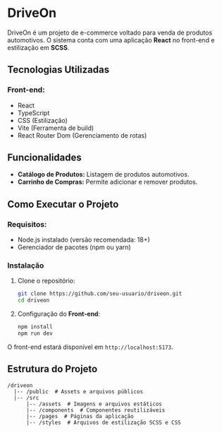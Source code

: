 # DriveOn

DriveOn é um projeto de e-commerce voltado para venda de produtos automotivos. O sistema conta com uma aplicação **React** no front-end e estilização em **SCSS**. 

## Tecnologias Utilizadas

### Front-end:
- React
- TypeScript
- CSS (Estilização)
- Vite (Ferramenta de build)
- React Router Dom (Gerenciamento de rotas)

## Funcionalidades

- **Catálogo de Produtos:** Listagem de produtos automotivos.
- **Carrinho de Compras:** Permite adicionar e remover produtos.

## Como Executar o Projeto

### Requisitos:
- Node.js instalado (versão recomendada: 18+)
- Gerenciador de pacotes (npm ou yarn)

### Instalação

1. Clone o repositório:
   ```sh
   git clone https://github.com/seu-usuario/driveon.git
   cd driveon
   ```

2. Configuração do **Front-end**:
   ```sh
   npm install
   npm run dev
   ```

O front-end estará disponível em `http://localhost:5173`.

## Estrutura do Projeto

```
/driveon
  |-- /public  # Assets e arquivos públicos
  |-- /src
      |-- /assets  # Imagens e arquivos estáticos
      |-- /components  # Componentes reutilizáveis
      |-- /pages  # Páginas da aplicação
      |-- /styles  # Arquivos de estilização SCSS e CSS
```

